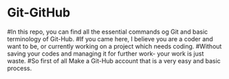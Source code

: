 # Git-GitHub
#In this repo, you can find all the essential commands og Git and basic terminology of Git-Hub.
#If you came here, I believe you are a coder and want to be, or currently working on a project which needs coding.
#Without saving your codes and managing it for further work- your work is just waste. 
#So first of all Make a Git-Hub account that is a very easy and basic process. 
 
